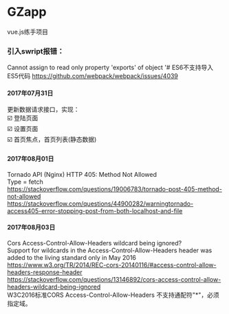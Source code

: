 # GZapp
vue.js练手项目

### 引入swript报错：
  Cannot assign to read only property 'exports' of object '#<Object>
  ES6不支持导入ES5代码 https://github.com/webpack/webpack/issues/4039
  
#### 2017年07月31日
更新数据请求接口，实现：<br/>
☑️ 登陆页面<br/>
☑️ 设置页面<br/>
☑️ 首页焦点，首页列表(静态数据)<br/>

#### 2017年08月01日
Tornado API (Nginx) HTTP 405: Method Not Allowed<br/>
Type = fetch <br/>
https://stackoverflow.com/questions/19006783/tornado-post-405-method-not-allowed <br/>
https://stackoverflow.com/questions/44900282/warningtornado-access405-error-stopping-post-from-both-localhost-and-file

#### 2017年08月03日
Cors Access-Control-Allow-Headers wildcard being ignored?<br/>
Support for wildcards in the Access-Control-Allow-Headers header was added to the living standard only in May 2016<br/>
https://www.w3.org/TR/2014/REC-cors-20140116/#access-control-allow-headers-response-header<br/>
https://stackoverflow.com/questions/13146892/cors-access-control-allow-headers-wildcard-being-ignored <br/>
W3C2016标准CORS Access-Control-Allow-Headers 不支持通配符"*"，必须指定域。<br/>